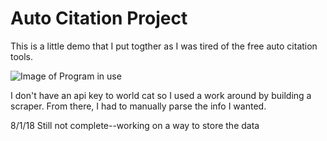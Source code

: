 # Auto Citation Project
This is a little demo that I put togther as I was tired of the free auto citation tools.



![Image of Program in use](https://i.imgur.com/onastHa.png)

I don't have an api key to world cat so I used a work around by building a scraper. From there, I had to manually parse the info I wanted. 

8/1/18
Still not complete--working on a way to store the data  

